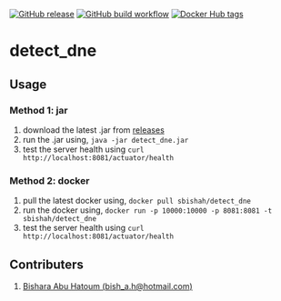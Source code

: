 [![GitHub release](https://img.shields.io/github/actions/workflow/status/sbishah/detect_dne/maven-package-and-publish.yml?style=flat-square)](https://github.com/sbishah/detect_dne/actions/workflows/maven-package-and-publish.yml)
[![GitHub build workflow](https://img.shields.io/github/release/sbishah/detect_dne.svg?style=flat-square)](https://github.com/sbishah/detect_dne/releases/latest)
[![Docker Hub tags](https://img.shields.io/docker/v/sbishah/detect_dne?label=docker&style=flat-square)](https://hub.docker.com/repository/docker/sbishah/detect_dne)

# detect_dne

## Usage

### Method 1: jar
1. download the latest .jar from [releases](https://github.com/sbishah/detect_dne/releases)
2. run the .jar using, `java -jar detect_dne.jar`
3. test the server health using `curl http://localhost:8081/actuator/health`

### Method 2: docker
1. pull the latest docker using, `docker pull sbishah/detect_dne`
2. run the docker using, `docker run -p 10000:10000 -p 8081:8081 -t sbishah/detect_dne`
3. test the server health using `curl http://localhost:8081/actuator/health`

## Contributers
 1. [Bishara Abu Hatoum (bish_a.h@hotmail.com)](https://github.com/sbishah)
